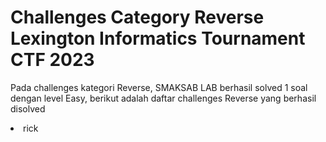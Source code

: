 # Challenges Category Reverse Lexington Informatics Tournament CTF 2023

<p>Pada challenges kategori Reverse, SMAKSAB LAB berhasil solved 1 soal dengan level Easy, berikut adalah daftar challenges Reverse yang berhasil disolved</p>
<li> rick </li>
